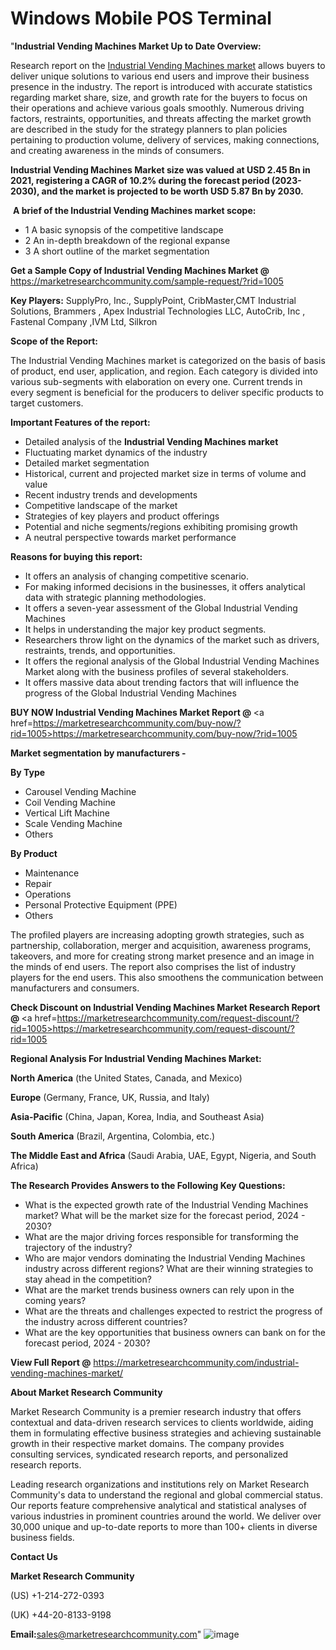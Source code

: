 # Windows Mobile POS Terminal
"<strong>Industrial Vending Machines Market Up to Date Overview:</strong>

Research report on the <a href=https://marketresearchcommunity.com/industrial-vending-machines-market/>Industrial Vending Machines market</a> allows buyers to deliver unique solutions to various end users and improve their business presence in the industry. The report is introduced with accurate statistics regarding market share, size, and growth rate for the buyers to focus on their operations and achieve various goals smoothly. Numerous driving factors, restraints, opportunities, and threats affecting the market growth are described in the study for the strategy planners to plan policies pertaining to production volume, delivery of services, making connections, and creating awareness in the minds of consumers.

<strong>Industrial Vending Machines Market size was valued at USD 2.45 Bn in 2021, registering a CAGR of 10.2% during the forecast period (2023-2030), and the market is projected to be worth USD 5.87 Bn by 2030.</strong>
</li></b></strong></b>
 <Strong>A brief of the Industrial Vending Machines market scope:</Strong>
<ul>
 <li>1  A basic synopsis of the competitive landscape</li>
 <li>2  An in-depth breakdown of the regional expanse</li>
 <li>3  A short outline of the market segmentation</li>
</ul>
<strong>Get a Sample Copy of Industrial Vending Machines Market @ </b></strong><a href=https://marketresearchcommunity.com/sample-request/?rid=1005><u>https://marketresearchcommunity.com/sample-request/?rid=1005</u></a>

<strong>Key Players:</strong> 
SupplyPro, Inc., SupplyPoint, CribMaster,CMT Industrial Solutions, Brammers , Apex Industrial Technologies LLC, AutoCrib, Inc , Fastenal Company ,IVM Ltd, Silkron

<strong>Scope of the Report:</strong>

The Industrial Vending Machines market is categorized on the basis of basis of product, end user, application, and region. Each category is divided into various sub-segments with elaboration on every one. Current trends in every segment is beneficial for the producers to deliver specific products to target customers.

<strong><b>Important Features of the report:</b></strong>
<ul>
  <li>Detailed analysis of the <strong><b>Industrial Vending Machines </b></strong><strong><b>market</b></strong></li>
  <li>Fluctuating market dynamics of the industry</li>
  <li>Detailed market segmentation</li>
  <li>Historical, current and projected market size in terms of volume and value</li>
  <li>Recent industry trends and developments</li>
  <li>Competitive landscape of the market</li>
  <li>Strategies of key players and product offerings</li>
  <li>Potential and niche segments/regions exhibiting promising growth</li>
  <li>A neutral perspective towards market performance</li>
</ul>
<strong><b>Reasons for buying this report:</b></strong>
<ul>
  <li>It offers an analysis of changing competitive scenario.</li>
  <li>For making informed decisions in the businesses, it offers analytical data with strategic planning methodologies.</li>
  <li>It offers a seven-year assessment of the Global Industrial Vending Machines</li>
  <li>It helps in understanding the major key product segments.</li>
  <li>Researchers throw light on the dynamics of the market such as drivers, restraints, trends, and opportunities.</li>
  <li>It offers the regional analysis of the Global Industrial Vending Machines Market along with the business profiles of several stakeholders.</li>
  <li>It offers massive data about trending factors that will influence the progress of the Global Industrial Vending Machines</li>
</ul>

<strong>BUY NOW Industrial Vending Machines Market Report @ </b></strong><a href=https://marketresearchcommunity.com/buy-now/?rid=1005><u>https://marketresearchcommunity.com/buy-now/?rid=1005</u></a>

<strong>Market segmentation by manufacturers -</strong>



<strong>By Type </strong>
<ul>
 	<li>Carousel Vending Machine</li>
 	<li>Coil Vending Machine</li>
 	<li>Vertical Lift Machine</li>
 	<li>Scale Vending Machine</li>
 	<li>Others</li>
</ul>
<strong>By Product</strong>
<ul>
 	<li>Maintenance</li>
 	<li>Repair</li>
 	<li>Operations</li>
 	<li>Personal Protective Equipment (PPE)</li>
 	<li>Others</li>
</ul>

The profiled players are increasing adopting growth strategies, such as partnership, collaboration, merger and acquisition, awareness programs, takeovers, and more for creating strong market presence and an image in the minds of end users. The report also comprises the list of industry players for the end users. This also smoothens the communication between manufacturers and consumers.

<strong><b>Check Discount on Industrial Vending Machines Market Research Report @ </b></strong><a href=https://marketresearchcommunity.com/request-discount/?rid=1005><u>https://marketresearchcommunity.com/request-discount/?rid=1005</u></a>

<strong>Regional Analysis For Industrial Vending Machines Market:</strong>

<strong>North America</strong> (the United States, Canada, and Mexico)

<strong>Europe</strong> (Germany, France, UK, Russia, and Italy)

<strong>Asia-Pacific</strong> (China, Japan, Korea, India, and Southeast Asia)

<strong>South America</strong> (Brazil, Argentina, Colombia, etc.)

<strong>The Middle East and Africa</strong> (Saudi Arabia, UAE, Egypt, Nigeria, and South Africa)

<strong>The Research Provides Answers to the Following Key Questions:</strong>
<ul>
 	<li>What is the expected growth rate of the Industrial Vending Machines market? What will be the market size for the forecast period, 2024 - 2030?</li>
 	<li>What are the major driving forces responsible for transforming the trajectory of the industry?</li>
 	<li>Who are major vendors dominating the Industrial Vending Machines industry across different regions? What are their winning strategies to stay ahead in the competition?</li>
 	<li>What are the market trends business owners can rely upon in the coming years?</li>
 	<li>What are the threats and challenges expected to restrict the progress of the industry across different countries?</li>
 	<li>What are the key opportunities that business owners can bank on for the forecast period, 2024 - 2030?</li>
</ul>

<strong>View Full Report @</strong> <a href=https://marketresearchcommunity.com/industrial-vending-machines-market/>https://marketresearchcommunity.com/industrial-vending-machines-market/</a>

<strong>About Market Research Community</strong>

Market Research Community is a premier research industry that offers contextual and data-driven research services to clients worldwide, aiding them in formulating effective business strategies and achieving sustainable growth in their respective market domains. The company provides consulting services, syndicated research reports, and personalized research reports.

Leading research organizations and institutions rely on Market Research Community's data to understand the regional and global commercial status. Our reports feature comprehensive analytical and statistical analyses of various industries in prominent countries around the world. We deliver over 30,000 unique and up-to-date reports to more than 100+ clients in diverse business fields.

<strong>Contact Us</strong>

<strong>Market Research Community</strong>

(US) +1-214-272-0393

(UK) +44-20-8133-9198

<strong>Email:</strong>sales@marketresearchcommunity.com"
![image](https://github.com/Gargi1522/Gargi1522/assets/158283091/02dd36f9-8088-4181-b97e-d7db6ba2b16a)

